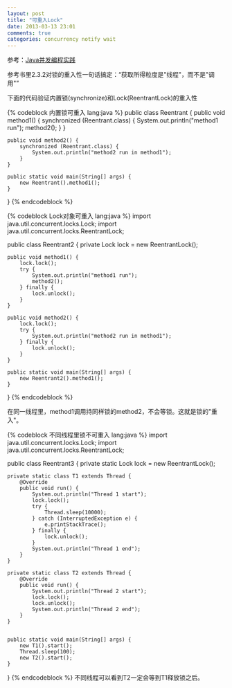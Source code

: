 ```yaml
---
layout: post
title: "可重入Lock"
date: 2013-03-13 23:01
comments: true
categories: concurrency notify wait
---
```

参考：[Java并发编程实践](http://book.douban.com/subject/10484692/)

参考书里2.3.2对锁的重入性一句话搞定：“获取所得粒度是"线程"，而不是"调用"”

下面的代码验证内置锁(synchronize)和Lock(ReentrantLock)的重入性

{% codeblock 内置锁可重入 lang:java %}
public class Reentrant {
    public void method1() {
        synchronized (Reentrant.class) {
            System.out.println("method1 run");
            method2();
        }
    }

    public void method2() {
        synchronized (Reentrant.class) {
            System.out.println("method2 run in method1");
        }
    }

    public static void main(String[] args) {
        new Reentrant().method1();
    }
}
{% endcodeblock %}

{% codeblock Lock对象可重入 lang:java %}
import java.util.concurrent.locks.Lock;
import java.util.concurrent.locks.ReentrantLock;

public class Reentrant2 {
    private Lock lock = new ReentrantLock();

    public void method1() {
        lock.lock();
        try {
            System.out.println("method1 run");
            method2();
        } finally {
            lock.unlock();
        }
    }

    public void method2() {
        lock.lock();
        try {
            System.out.println("method2 run in method1");
        } finally {
            lock.unlock();
        }
    }

    public static void main(String[] args) {
        new Reentrant2().method1();
    }
}
{% endcodeblock %}

在同一线程里，method1调用持同样锁的method2，不会等锁。这就是锁的"重入"。

{% codeblock 不同线程里锁不可重入 lang:java %}
import java.util.concurrent.locks.Lock;
import java.util.concurrent.locks.ReentrantLock;

public class Reentrant3 {
    private static Lock lock = new ReentrantLock();

    private static class T1 extends Thread {
        @Override
        public void run() {
            System.out.println("Thread 1 start");
            lock.lock();
            try {
                Thread.sleep(10000);
            } catch (InterruptedException e) {
                e.printStackTrace();
            } finally {
                lock.unlock();
            }
            System.out.println("Thread 1 end");
        }
    }

    private static class T2 extends Thread {
        @Override
        public void run() {
            System.out.println("Thread 2 start");
            lock.lock();
            lock.unlock();
            System.out.println("Thread 2 end");
        }
    }


    public static void main(String[] args) {
        new T1().start();
		Thread.sleep(100);
        new T2().start();
    }
}
{% endcodeblock %}
不同线程可以看到T2一定会等到T1释放锁之后。
